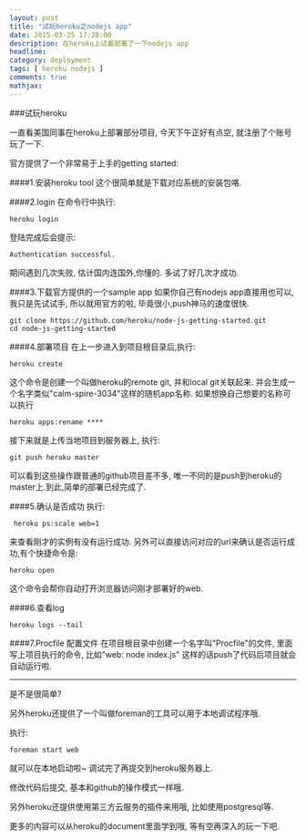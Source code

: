 ```yaml
---
layout: post
title: "试玩heroku之nodejs app"
date: 2015-03-25 17:28:00
description: 在heroku上试着部署了一下nodejs app
headline:
category: deployment
tags: [ heroku nodejs ]
comments: true
mathjax:
---
```

###试玩heroku

一直看美国同事在heroku上部署部分项目, 今天下午正好有点空, 就注册了个账号玩了一下.


官方提供了一个非常易于上手的getting started:

####1.安装heroku tool
这个很简单就是下载对应系统的安装包咯.


####2.login
在命令行中执行: 

	heroku login

登陆完成后会提示:

	Authentication successful.

期间遇到几次失败, 估计国内连国外,你懂的. 多试了好几次才成功.


####3.下载官方提供的一个sample app
如果你自己有nodejs app直接用也可以, 我只是先试试手, 所以就用官方的啦, 毕竟很小,push神马的速度很快.

	git clone https://github.com/heroku/node-js-getting-started.git
	cd node-js-getting-started

####4.部署项目
在上一步进入到项目根目录后,执行:
	
	heroku create

这个命令是创建一个叫做heroku的remote git, 并和local git关联起来. 并会生成一个名字类似"calm-spire-3034"这样的随机app名称. 如果想换自己想要的名称可以执行

	heroku apps:rename ****

接下来就是上传当地项目到服务器上, 执行:

	git push heroku master

可以看到这些操作跟普通的github项目差不多, 唯一不同的是push到heroku的master上.到此,简单的部署已经完成了.

####5.确认是否成功
执行:

	 heroku ps:scale web=1

来查看刚才的实例有没有运行成功. 另外可以直接访问对应的url来确认是否运行成功,有个快捷命令是:

	heroku open

这个命令会帮你自动打开浏览器访问刚才部署好的web.

####6.查看log
	
	heroku logs --tail

####7.Procfile 配置文件
在项目根目录中创建一个名字叫"Procfile"的文件, 里面写上项目执行的命令, 比如"web: node index.js" 这样的话push了代码后项目就会自动运行啦.


--------------------------------------------------------------------------------------


是不是很简单?


另外heroku还提供了一个叫做foreman的工具可以用于本地调试程序哦. 


执行:

	foreman start web

就可以在本地启动啦~ 调试完了再提交到heroku服务器上.


修改代码后提交, 基本和github的操作模式一样哦. 


另外heroku还提供使用第三方云服务的插件来用哦, 比如使用postgresql等.


更多的内容可以从heroku的document里面学到哦, 等有空再深入的玩一下吧.



